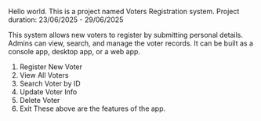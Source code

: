 Hello world.
This is a project named Voters Registration system. 
Project duration: 23/06/2025 - 29/06/2025

This system allows new voters to register by submitting personal details. Admins can view, search, and manage the voter records. It can be built as a console app, desktop app, or a web app.

1. Register New Voter
2. View All Voters
3. Search Voter by ID
4. Update Voter Info
5. Delete Voter
6. Exit
These above are the features of the app.
